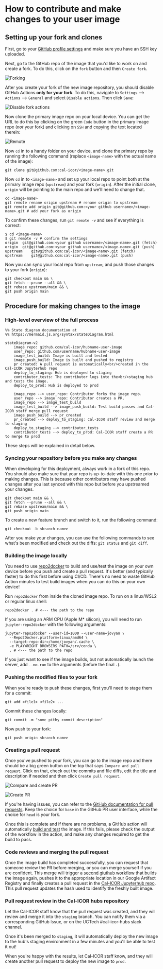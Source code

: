 # How to contribute and make changes to your user image

## Setting up your fork and clones
First, go to your [GitHub profile settings](https://github.com/settings/keys)
and make sure you have an SSH key uploaded.

Next, go to the GitHub repo of the image that you'd like to work on and create
a fork.  To do this, click on the `fork` button and then `Create fork`.

![Forking](images/create-fork.png)


After you create your fork of the new image repository, you should disable
GitHub Actions **only for your fork**.  To do this, navigate to `Settings` -->
`Actions` --> `General` and select `Disable actions`.  Then click `Save`:

![Disable fork actions](images/disable-fork-actions.png)

Now clone the primary image repo on your local device.  You can get the URL to do
this by clicking on the green `Code` button in the primary image repo (*not* your fork)
and clicking on `SSH` and copying the text located therein:

![Remote](images/remote.png)

Now `cd` in to a handy folder on your device, and clone the primary repo by
running the following command (replace `<image-name>` with the actual name
of the image):

```
git clone git@github.com:cal-icor/<image-name>.git
```

Now `cd` in to `<image-name>` and set up your local repo to point both at the primary
image repo (`upstream`) and your fork (`origin`).  After the initial clone,
`origin` will be pointing to the main repo and we'll need to change that.

```
cd <image-name>
git remote rename origin upstream # rename origin to upstream
git remote add origin git@github.com:<your github username>/<image-name>.git # add your fork as origin
```

To confirm these changes, run `git remote -v` and see if everything is correct:
```
$ cd <image-name>
$ git remote -v # confirm the settings
origin	git@github.com:<your github username>/<image-name>.git (fetch)
origin	git@github.com:<your github username>/<image-name>.git (push)
upstream	git@github.com:cal-icor/<image-name>.git (fetch)
upstream	git@github.com:cal-icor/<image-name>.git (push)
```

Now you can sync your local repo from `upstream`, and push those changes to your
fork (`origin`):

```
git checkout main && \
git fetch --prune --all && \
git rebase upstream/main && \
git push origin main
```

## Procedure for making changes to the image

### High-level overview of the full process

```mermaid
%% State diagram documentation at
%% https://mermaid.js.org/syntax/stateDiagram.html

stateDiagram-v2
    image_repo: github.com/cal-icor/hubname-user-image
    user_repo: github.com/username/hubname-user-image
    image_test_build: Image is built and tested
    image_push_build: Image is built and pushed to registry
    pr_created: A pull request is automatically<br/>created in the Cal-ICOR Jupyterhub repo
    deploy_to_staging: Hub is deployed to staging
    contributor_tests: The contributor logs into the<br/>staging hub and tests the image.
    deploy_to_prod: Hub is deployed to prod

    image_repo --> user_repo: Contributor forks the image repo.
    user_repo --> image_repo: Contributor creates a PR.
    image_repo --> image_test_build
    image_test_build --> image_push_build: Test build passes and Cal-ICOR staff merge pull request
    image_push_build --> pr_created
    pr_created --> deploy_to_staging: Cal-ICOR staff review and merge to staging
    deploy_to_staging --> contributor_tests
    contributor_tests --> deploy_to_prod: Cal-ICOR staff create a PR to merge to prod
```

These steps will be explained in detail below.

### Syncing your repository before you make any changes

When developing for this deployment, always work in a fork of this repo.
You should also make sure that your repo is up-to-date with this one prior
to making changes. This is because other contributors may have pushed changes
after you last synced with this repo but before you upstreamed your changes.

```
git checkout main && \
git fetch --prune --all && \
git rebase upstream/main && \
git push origin main
```

To create a new feature branch and switch to it, run the following command:

```
git checkout -b <branch name>
```

After you make your changes, you can use the following commands to see
what's been modified and check out the diffs:  `git status` and `git diff`.

### Building the image locally

You need to use [repo2docker](https://repo2docker.readthedocs.io/en/latest/) to
build and use/test the image on your own device before you push and create a
pull request. It's better (and typically faster) to do this first before using
CI/CD.  There's no need to waste GitHub Action minutes to test build images
when you can do this on your own device!

Run `repo2docker` from inside the cloned image repo.  To run on a linux/WSL2
or regular linux shell:
```
repo2docker . # <--- the path to the repo
```

If you are using an ARM CPU (Apple M* silicon), you will need to run
`jupyter-repo2docker` with the following arguments:

```
jupyter-repo2docker --user-id=1000 --user-name=jovyan \
  --Repo2Docker.platform=linux/amd64 \
  --target-repo-dir=/home/jovyan/.cache \
  -e PLAYWRIGHT_BROWSERS_PATH=/srv/conda \
  . # <--- the path to the repo
```

If you just want to see if the image builds, but not automatically launch the
server, add `--no-run` to the arguments (before the final `.`).

### Pushing the modified files to your fork

When you're ready to push these changes, first you'll need to stage them for a
commit:

```
git add <file1> <file2> ...
```

Commit these changes locally:

```
git commit -m "some pithy commit description"
```

Now push to your fork:

```
git push origin <branch name>
```

### Creating a pull request

Once you've pushed to your fork, you can go to the image repo and there should
be a big green button on the top that says `Compare and pull request`.
Click on that, check out the commits and file diffs, edit the title and
description if needed and then click `Create pull request`.

![Compare and create PR](images/compare-and-create-pr.png)

![Create PR](images/create-pr.png)

If you're having issues, you can refer to the [GitHub documentation for pull
requests](https://help.github.com/articles/about-pull-requests/).
Keep the choice for `base` in the GitHub PR user interface, while the choice
for `head` is your fork.

Once this is complete and if there are no problems, a GitHub action will
automatically [build and test](https://github.com/cal-icor/base-user-image/blob/main/.github/workflows/build-test-image.yaml)
the image.  If this fails, please check the output of the workflow in the
action, and make any changes required to get the build to pass.

### Code reviews and merging the pull request

Once the image build has completed successfully, you can request that
someone review the PR before merging, or you can merge yourself if you are
confident. This merge will trigger a [second giuthub workflow](https://github.com/cal-icor/base-user-image/blob/main/.github/workflows/build-push-create-pr.yaml)
that builds the image again, pushes it to the appropriate location in our
Google Artifact Registry and finally creates a pull request in the
[Cal-ICOR Jupyterhub repo](https://github.com/cal-icor/cal-icor-hubs). This pull request
updates the hash used to identify the freshly built image.

### Pull request review in the Cal-ICOR hubs repository

Let the Cal-ICOR staff know that the pull request was created, and they will
review and merge it into the `staging` branch. You can notify them via a
corresponding GitHub Issue, or on the UCTech #cal-icor-hubs slack channel.

Once it's been merged to `staging`, it will automatically deploy the new image
to the hub's staging environment in a few minutes and you'll be able to test it
out!

When you're happy with the results, let Cal-ICOR staff know, and they will
create another pull request to deploy the new image to `prod`.
